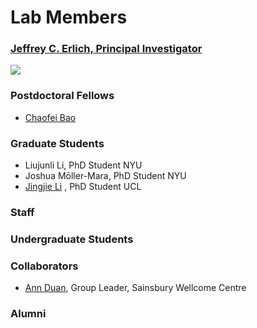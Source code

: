 # Lab Members

### [Jeffrey C. Erlich, Principal Investigator](https://www.sainsburywellcome.org/web/people/jeffrey-erlich)

<img src="/images/jce.jpeg">

### Postdoctoral Fellows

- [Chaofei Bao](https://www.sainsburywellcome.org/web/people/chaofei-bao)

### Graduate Students

- Liujunli Li, PhD Student NYU
- Joshua Mōller-Mara, PhD Student NYU
- [Jingjie Li](https://www.sainsburywellcome.org/web/people/jingjie-li) , PhD Student UCL

### Staff

### Undergraduate Students


### Collaborators

- [Ann Duan](https://www.sainsburywellcome.org/web/groups/duan-lab), Group Leader, Sainsbury Wellcome Centre

### Alumni

